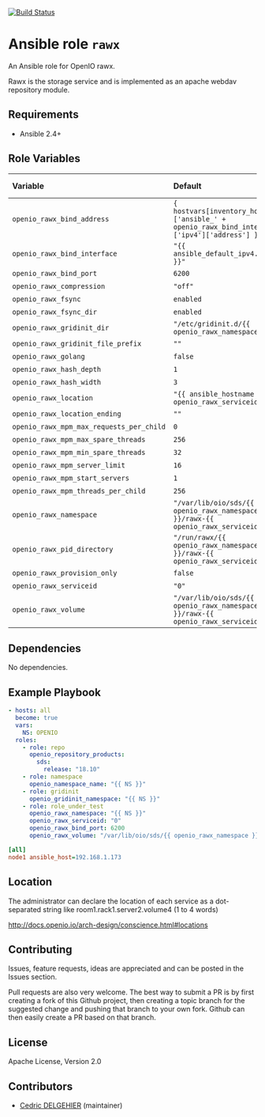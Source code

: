 [![Build Status](https://travis-ci.org/open-io/ansible-role-openio-rawx.svg?branch=master)](https://travis-ci.org/open-io/ansible-role-openio-rawx)
# Ansible role `rawx`

An Ansible role for OpenIO rawx.

Rawx is the storage service and is implemented as an apache webdav repository module.


## Requirements

- Ansible 2.4+

## Role Variables


| Variable   | Default | Comments (type)  |
| :---       | :---    | :---             |
| `openio_rawx_bind_address` | `{ hostvars[inventory_hostname]['ansible_' + openio_rawx_bind_interface]['ipv4']['address'] }}` | ... |
| `openio_rawx_bind_interface` | `"{{ ansible_default_ipv4.alias }}"` | ... |
| `openio_rawx_bind_port` | `6200` | ... |
| `openio_rawx_compression` | `"off"` | ... |
| `openio_rawx_fsync` | `enabled` | ... |
| `openio_rawx_fsync_dir` | `enabled` | ... |
| `openio_rawx_gridinit_dir` | `"/etc/gridinit.d/{{ openio_rawx_namespace }}"` | ... |
| `openio_rawx_gridinit_file_prefix` | `""` | ... |
| `openio_rawx_golang` | `false` | ... |
| `openio_rawx_hash_depth` | `1` | ... |
| `openio_rawx_hash_width` | `3` | ... |
| `openio_rawx_location` | `"{{ ansible_hostname }}.{{ openio_rawx_serviceid }}"` | ... |
| `openio_rawx_location_ending` | `""` | ... |
| `openio_rawx_mpm_max_requests_per_child` | `0` | ... |
| `openio_rawx_mpm_max_spare_threads` | `256` | ... |
| `openio_rawx_mpm_min_spare_threads` | `32` | ... |
| `openio_rawx_mpm_server_limit` | `16` | ... |
| `openio_rawx_mpm_start_servers` | `1` | ... |
| `openio_rawx_mpm_threads_per_child` | `256` | ... |
| `openio_rawx_namespace` | `"/var/lib/oio/sds/{{ openio_rawx_namespace }}/rawx-{{ openio_rawx_serviceid }}"` | ... |
| `openio_rawx_pid_directory` | `"/run/rawx/{{ openio_rawx_namespace }}/rawx-{{ openio_rawx_serviceid }}"` | ... |
| `openio_rawx_provision_only` | `false` | ... |
| `openio_rawx_serviceid` | `"0"` | ... |
| `openio_rawx_volume` | `"/var/lib/oio/sds/{{ openio_rawx_namespace }}/rawx-{{ openio_rawx_serviceid }}"` | ... |

## Dependencies

No dependencies.

## Example Playbook

```yaml
- hosts: all
  become: true
  vars:
    NS: OPENIO
  roles:
    - role: repo
      openio_repository_products:
        sds:
          release: "18.10"
    - role: namespace
      openio_namespace_name: "{{ NS }}"
    - role: gridinit
      openio_gridinit_namespace: "{{ NS }}"
    - role: role_under_test
      openio_rawx_namespace: "{{ NS }}"
      openio_rawx_serviceid: "0"
      openio_rawx_bind_port: 6200
      openio_rawx_volume: "/var/lib/oio/sds/{{ openio_rawx_namespace }}/rawx-{{ openio_rawx_serviceid }}"
```


```ini
[all]
node1 ansible_host=192.168.1.173
```

## Location

The administrator can declare the location of each service as a dot-separated string like room1.rack1.server2.volume4 (1 to 4 words)

http://docs.openio.io/arch-design/conscience.html#locations

## Contributing

Issues, feature requests, ideas are appreciated and can be posted in the Issues section.

Pull requests are also very welcome.
The best way to submit a PR is by first creating a fork of this Github project, then creating a topic branch for the suggested change and pushing that branch to your own fork.
Github can then easily create a PR based on that branch.

## License

Apache License, Version 2.0

## Contributors

- [Cedric DELGEHIER](https://github.com/cdelgehier) (maintainer)

